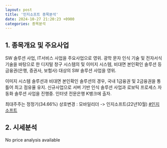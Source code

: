 ```yaml
---
layout: post
title: '인지소프트 종목분석'
date: 2024-10-27 21:20:23 +0900
categories: 종목분석
---
```


## 1. 종목개요 및 주요사업

SW 솔루션 사업, IT서비스 사업을 주요사업으로 영위. 광학 문자 인식 기술 및 전자서식 기술을 바탕으로 한 디지털 창구 시스템의 및 이미지 시스템, 비대면 본인확인 솔루션 등 금융권(은행, 증권사, 보험사) 대상의 SW 솔루션 사업을 영위.

이미지 시스템 솔루션과 비대면 본인확인 솔루션의 경우, 국내 1금융권 및 2금융권을 통틀어 최고 점유율 유지. 신규사업으로 서버 기반 인식 솔루션 사업과 로보틱 프로세스 자동화 솔루션 사업을 진행중. 인터넷 전문은행 K뱅크에 출자.

최대주주는 정정기(34.66%) 상호변경 : 모바일리더 -> 인지소프트(22년10월)
[#인지소프트](#)

## 2. 시세분석

No price analysis available
